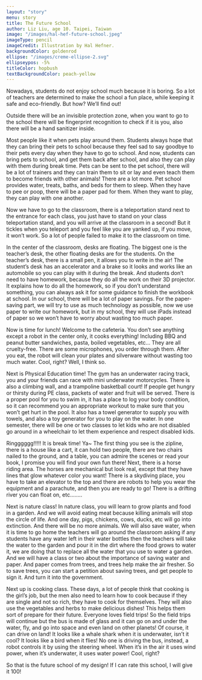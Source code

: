 ```yaml
---
layout: "story"
menu: story
title: The Future School
author: Liz Liu, age 10. Taipei, Taiwan
image: "/images/hal-hef-future-school.jpeg"
imageType: pencil
imageCredit: Illustration by Hal Hefner.
backgroundColor: goldenrod
ellipse: "/images/creme-ellipse-2.svg"
ellipseypos: -5%
titleColor: hopbush
textBackgroundColor: peach-yellow
---
```

Nowadays, students do not enjoy school much because it is boring. So a lot of teachers are determined to make the school a fun place, while keeping it safe and eco-friendly. But how? We’ll find out!

Outside there will be an invisible protection zone, when you want to go to the school there will be fingerprint recognition to check if it is you, also there will be a hand sanitizer inside.

Most people like it when pets play around them. Students always hope that they can bring their pets to school because they feel sad to say goodbye to their pets every day when they have to go to school. And now, students can bring pets to school, and get them back after school, and also they can play with them during break time. Pets can be sent to the pet school, there will be a lot of trainers and they can train them to sit or lay and even teach them to become friends with other animals! There are a lot more. Pet school provides water, treats, baths, and beds for them to sleep. When they have to pee or poop, there will be a paper pad for them. When they want to play, they can play with one another.

Now we have to go to the classroom, there is a teleportation stand next to the entrance for each class, you just have to stand on your class teleportation stand, and you will arrive at the classroom in a second! But it tickles when you teleport and you feel like you are yanked up, if you move, it won’t work.  So a lot of people failed to make it to the classroom on time.

In the center of the classroom, desks are floating. The biggest one is the teacher’s desk, the other floating desks are for the students. On the teacher’s desk, there is a small pen, it allows you to write in the air! The student’s desk has an accelerator and a brake so it looks and works like an automobile so you can play with it during the break.
And students don’t need to have homework, because they do all the work on their 3D projector. It explains how to do all the homework, so if you don’t understand something, you can always ask it for some guidance to finish the workbook at school. In our school, there will be a lot of paper savings. For the paper-saving part, we will try to use as much technology as possible, now we use paper to write our homework, but in my school, they will use iPads instead of paper so we won’t have to worry about wasting too much paper.

Now is time for lunch! Welcome to the cafeteria. You don’t see anything except a robot in the center only, it cooks everything! Including BBQ and peanut butter sandwiches, pasta, boiled vegetables, etc… They are all cruelty-free. There are some microphones, you order through them. After you eat, the robot will clean your plates and silverware without wasting too much water. Cool, right? Well, I think so.

Next is Physical Education time! The gym has an underwater racing track, you and your friends can race with mini underwater motorcycles. There is also a climbing wall, and a trampoline basketball court! If people get hungry or thirsty during PE class, packets of water and fruit will be served.  There is a proper pool for you to swim in, it has a place to log your body condition, so it can recommend you an appropriate workout to make sure that you won’t get hurt in the pool. It also has a towel generator to supply you with towels, and also a toy generator for you to play on the water. In one semester, there will be one or two classes to let kids who are not disabled go around in a wheelchair to let them experience and respect disabled kids.

Ringggggg!!!!! It is break time! Ya~ The first thing you see is the zipline, there is a house like a cart, it can hold two people, there are two chairs nailed to the ground, and a table, you can admire the scenes or read your book, I promise you will find your own fun there! Next, there is a horse riding area. The horses are mechanical but look real, except that they have lines that glow whatever color you want! There is a skydiving place, you have to take an elevator to the top and there are robots to help you wear the equipment and a parachute, and then you are ready to go! There is a drifting river you can float on, etc……..

Next is nature class! In nature class, you will learn to grow plants and food in a garden. And we will avoid eating meat because killing animals will stop the circle of life. And one day, pigs, chickens, cows, ducks, etc will go into extinction. And there will be no more animals. We will also save water, when it is time to go home the teachers will go around the classroom asking if any students have any water left in their water bottles then the teachers will take the water to the garden and pour it in the dirt where the food grows to water it, we are doing that to replace all the water that you use to water a garden. And we will have a class or two about the importance of saving water and paper. And paper comes from trees, and trees help make the air fresher. So to save trees, you can start a petition about saving trees, and get people to sign it. And turn it into the government.

Next up is cooking class. These days, a lot of people think that cooking is the girl’s job, but the men also need to learn how to cook because if they are single and not so rich, they have to cook for themselves. They will also use the vegetables and herbs to make delicious dishes! This helps them sort of prepare for their future.
Everyone loves field trips! So the field trips will continue but the bus is made of glass and it can go on and under the water, fly, and go into space and even land on other planets! Of course, it can drive on land! It looks like a whale shark when it is underwater, isn’t it cool? It looks like a bird when it flies! No one is driving the bus, instead, a robot controls it by using the steering wheel. When it’s in the air it uses wind power, when it’s underwater, it uses water power! Cool, right?

So that is the future school of my design! If I can rate this school, I will give it 100!
